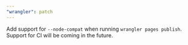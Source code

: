```yaml
---
"wrangler": patch
---
```


Add support for `--node-compat` when running `wrangler pages publish`. Support for CI will be coming in the future.
